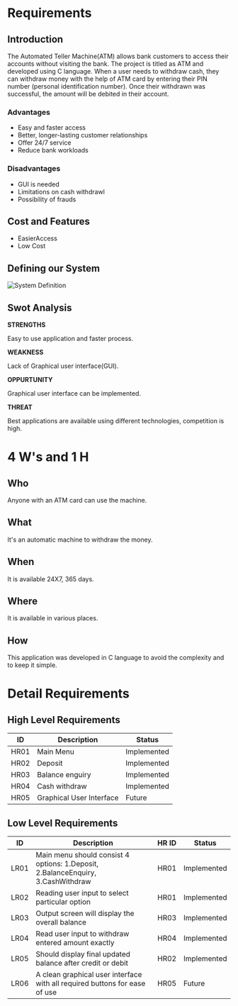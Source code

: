# Requirements

 ## Introduction
 The Automated Teller Machine(ATM) allows bank customers to access their accounts without visiting the bank. The project is titled as ATM  and developed using C language.
 When a user needs to withdraw cash, they can withdraw money with the help of ATM card by  entering their PIN number (personal identification number). Once their withdrawn was successful, the amount will be debited in their account.

### Advantages
-   Easy and faster access 
-   Better, longer-lasting customer relationships
-   Offer 24/7 service
-   Reduce bank workloads
 
 ### Disadvantages
-   GUI is needed
-   Limitations on cash withdrawl
-   Possibility of frauds
 
## Cost and Features
-   EasierAccess
-   Low Cost

## Defining our System
![System Definition](https://user-images.githubusercontent.com/102399833/161297591-2fbde53d-fb26-4dfe-842b-e29119487703.JPG)

## Swot Analysis

 
**STRENGTHS**   
  
Easy to use application and faster process.

**WEAKNESS**

Lack of Graphical user interface(GUI).

**OPPURTUNITY**

Graphical user interface can be implemented.

**THREAT**

Best applications are available using different technologies, competition is high.

# 4 W's and 1 H

## Who
Anyone with an ATM card can use the machine.

## What
It's an automatic machine to withdraw the money.

## When
It is available 24X7, 365 days.

## Where
It is available in various places.

## How
This application was developed in C language to avoid the complexity and to keep it simple. 

# Detail Requirements

## High Level Requirements
| ID | Description | Status |
|--|--|--|
| HR01 |Main Menu  | Implemented |
| HR02 | Deposit | Implemented |
| HR03 | Balance enguiry |  Implemented |
| HR04 | Cash withdraw |  Implemented |
| HR05 | Graphical User Interface | Future |


## Low Level Requirements 

| ID | Description | HR ID | Status |
|--|--|--|--|
| LR01 |Main menu should consist 4 options: 1.Deposit, 2.BalanceEnquiry, 3.CashWithdraw  | HR01| Implemented |
| LR02 | Reading user input to select particular option | HR01| Implemented |
 LR03 | Output screen will display the overall balance  | HR03| Implemented |
| LR04 | Read user input to withdraw entered amount exactly | HR04| Implemented |
| LR05 |Should display final updated balance after credit or debit | HR02| Implemented |
| LR06 |A clean graphical user interface with all required buttons for ease of use  | HR05| Future |
